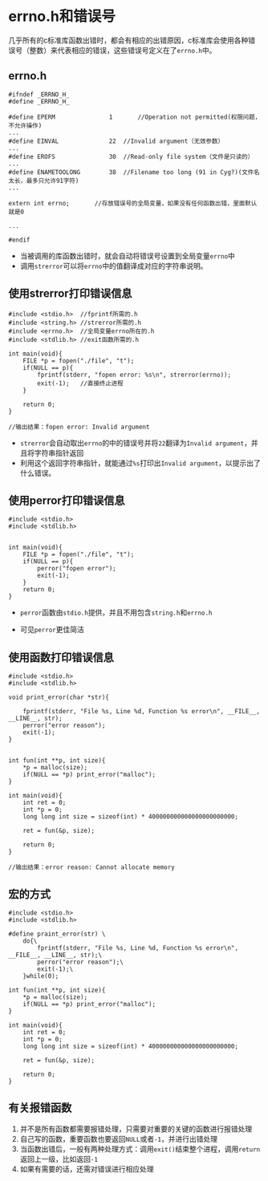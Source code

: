 # errno.h和错误号

几乎所有的c标准库函数出错时，都会有相应的出错原因，c标准库会使用各种错误号（整数）来代表相应的错误，这些错误号定义在了`errno.h`中。

## errno.h

```
#ifndef _ERRNO_H_
#define _ERRNO_H_

#define EPERM               1       //Operation not permitted(权限问题，不允许操作)
...
#define EINVAL              22  //Invalid argument（无效参数）
...
#define EROFS               30  //Read-only file system（文件是只读的）
...
#define ENAMETOOLONG        38  //Filename too long (91 in Cyg?)(文件名太长，最多只允许91字符)
...

extern int errno;       //存放错误号的全局变量，如果没有任何函数出错，里面默认就是0

...

#endif
```

- 当被调用的库函数出错时，就会自动将错误号设置到全局变量`errno`中
- 调用`strerror`可以将`errno`中的值翻译成对应的字符串说明。


## 使用strerror打印错误信息

```
#include <stdio.h>  //fprintf所需的.h
#include <string.h> //strerror所需的.h
#include <errno.h>  //全局变量errno所在的.h
#include <stdlib.h> //exit函数所需的.h

int main(void){
    FILE *p = fopen("./file", "t");
    if(NULL == p){
        fprintf(stderr, "fopen error: %s\n", strerror(errno));
        exit(-1);   //直接终止进程
    }

    return 0;
}

//输出结果：fopen error: Invalid argument
```

- `strerror`会自动取出`errno`的中的错误号并将`22`翻译为`Invalid argument`，并且将字符串指针返回
- 利用这个返回字符串指针，就能通过`%s`打印出`Invalid argument`，以提示出了什么错误。

## 使用perror打印错误信息

```
#include <stdio.h>
#include <stdlib.h>


int main(void){
    FILE *p = fopen("./file", "t");
    if(NULL == p){
        perror("fopen error");
        exit(-1);
    }
    return 0;
}
```

- `perror`函数由`stdio.h`提供，并且不用包含`string.h`和`errno.h`

- 可见`perror`更佳简洁

## 使用函数打印错误信息

```
#include <stdio.h>
#include <stdlib.h>

void print_error(char *str){

    fprintf(stderr, "File %s, Line %d, Function %s error\n", __FILE__, __LINE__, str);
    perror("error reason");
    exit(-1);
}


int fun(int **p, int size){
    *p = malloc(size);
    if(NULL == *p) print_error("malloc");
}

int main(void){
    int ret = 0;
    int *p = 0;
    long long int size = sizeof(int) * 400000000000000000000000;

    ret = fun(&p, size);

    return 0;
}

//输出结果：error reason: Cannot allocate memory
```

## 宏的方式

```
#include <stdio.h>
#include <stdlib.h>

#define praint_error(str) \
    do{\
        fprintf(stderr, "File %s, Line %d, Function %s error\n", __FILE__, __LINE__, str);\
        perror("error reason");\
        exit(-1);\
    }while(0);

int fun(int **p, int size){
    *p = malloc(size);
    if(NULL == *p) print_error("malloc");
}

int main(void){
    int ret = 0;
    int *p = 0;
    long long int size = sizeof(int) * 400000000000000000000000;

    ret = fun(&p, size);

    return 0;
}
```

## 有关报错函数

1. 并不是所有函数都需要报错处理，只需要对重要的关键的函数进行报错处理
2. 自己写的函数，重要函数也要返回`NULL`或者`-1`，并进行出错处理
3. 当函数出错后，一般有两种处理方式：调用`exit()`结束整个进程，调用`return`返回上一级，比如返回`-1`
4. 如果有需要的话，还需对错误进行相应处理
